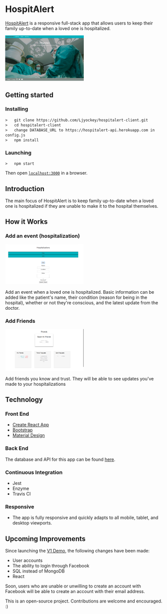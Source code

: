 <h1>HospitAlert</h1>
<p><a href="http://hospitalert.com">HospitAlert</a> is a responsive full-stack app that allows users to keep their family up-to-date when a loved one is hospitalized.</p>
<img src="readme-photos/landing.png" width="50%" height="auto"><br>

## Getting started
### Installing
```
>   git clone https://github.com/Ljyockey/hospitalert-client.git
>   cd hospitalert-client
>   change DATABASE_URL to https://hospitalert-api.herokuapp.com in config.js
>   npm install
```
### Launching
```
>   npm start
```
Then open [`localhost:3000`](http://localhost:8080) in a browser.

<h2>Introduction</h2>
<p>The main focus of HospitAlert is to keep family up-to-date when a loved one is hospitalized if they are unable to make it to the hospital themselves.</p>

<h2>How it Works</h2>
<h3>Add an event (hospitalization)</h3>
<img src="readme-photos/dashboard.png" width="50%" height="auto">
<p>Add an event when a loved one is hospitalized. Basic information can be added like the patient's name, their condition (reason for being in the hospital), whether or not they're conscious, and the latest update from the doctor.</p>
<h3>Add Friends</h3>
<img src="readme-photos/friends.png" width="50%" height="auto">
<p>Add friends you know and trust. They will be able to see updates you've made to your hospitalizations</p>

<h2>Technology</h2>
<h3>Front End</h3>
<ul>
  <li><a href="https://github.com/facebookincubator/create-react-app">Create React App</a></li>
  <li><a href="http://getbootstrap.com/getting-started/">Bootstrap</a></li>
  <li><a href="https://getmdl.io/index.html">Material Design</a></li>
</ul>
<h3>Back End</h3>
<p>The database and API for this app can be found <a href="https://github.com/Ljyockey/hospitalert-api">here</a>.

<h3>Continuous Integration</h3>
<ul>
<li>Jest</li>
<li>Enzyme</li>
<li>Travis CI</li>
</ul>

<h3>Responsive</h3>
<ul>
  <li>The app is fully responsive and quickly adapts to all mobile, tablet, and desktop viewports.</li>
</ul>

<h2>Upcoming Improvements</h2>
<p>Since launching the <a href="https://github.com/Ljyockey/hospitalert">V1 Demo</a>, the following changes have been made:</p>
<ul>
	<li>User accounts</li>
	<li>The ability to login through Facebook</li>
	<li>SQL instead of MongoDB</li>
	<li>React</li>
</ul>
<p>Soon, users who are unable or unwilling to create an account with Facebook will be able to create an account with their email address.</p>
<p>This is an open-source project. Contributions are welcome and encouraged. :) </p>
